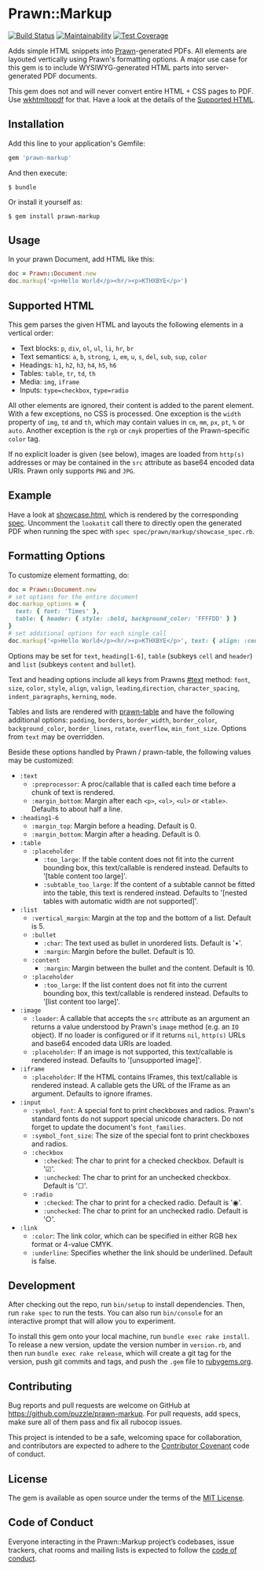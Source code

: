# Prawn::Markup

[![Build Status](https://github.com/puzzle/prawn-markup/actions/workflows/build.yml/badge.svg)](https://github.com/puzzle/prawn-markup/actions/workflows/build.yml)
[![Maintainability](https://api.codeclimate.com/v1/badges/52a462f9d65e33352d4e/maintainability)](https://codeclimate.com/github/puzzle/prawn-markup/maintainability)
[![Test Coverage](https://api.codeclimate.com/v1/badges/52a462f9d65e33352d4e/test_coverage)](https://codeclimate.com/github/puzzle/prawn-markup/test_coverage)

Adds simple HTML snippets into [Prawn](http://prawnpdf.org)-generated PDFs. All elements are layouted vertically using Prawn's formatting options. A major use case for this gem is to include WYSIWYG-generated HTML parts into server-generated PDF documents.

This gem does not and will never convert entire HTML + CSS pages to PDF. Use [wkhtmltopdf](https://wkhtmltopdf.org/) for that. Have a look at the details of the [Supported HTML](#supported-html).

## Installation

Add this line to your application's Gemfile:

```ruby
gem 'prawn-markup'
```

And then execute:

    $ bundle

Or install it yourself as:

    $ gem install prawn-markup

## Usage

In your prawn Document, add HTML like this:

```ruby
doc = Prawn::Document.new
doc.markup('<p>Hello World</p><hr/><p>KTHXBYE</p>')
```

## Supported HTML

This gem parses the given HTML and layouts the following elements in a vertical order:

- Text blocks: `p`, `div`, `ol`, `ul`, `li`, `hr`, `br`
- Text semantics: `a`, `b`, `strong`, `i`, `em`, `u`, `s`, `del`, `sub`, `sup`, `color`
- Headings: `h1`, `h2`, `h3`, `h4`, `h5`, `h6`
- Tables: `table`, `tr`, `td`, `th`
- Media: `img`, `iframe`
- Inputs: `type=checkbox`, `type=radio`

All other elements are ignored, their content is added to the parent element. With a few exceptions, no CSS is processed. One exception is the `width` property of `img`, `td` and `th`, which may contain values in `cm`, `mm`, `px`, `pt`, `%` or `auto`. Another exception is the `rgb` or `cmyk` properties of the Prawn-specific `color` tag.

If no explicit loader is given (see below), images are loaded from `http(s)` addresses or may be contained in the `src` attribute as base64 encoded data URIs. Prawn only supports `PNG` and `JPG`.

## Example

Have a look at [showcase.html](spec/fixtures/showcase.html), which is rendered by the corresponding [spec](spec/prawn/markup/showcase_spec.rb). Uncomment the `lookatit` call there to directly open the generated PDF when running the spec with `spec spec/prawn/markup/showcase_spec.rb`.

## Formatting Options

To customize element formatting, do:

```ruby
doc = Prawn::Document.new
# set options for the entire document
doc.markup_options = {
  text: { font: 'Times' },
  table: { header: { style: :bold, background_color: 'FFFFDD' } }
}
# set additional options for each single call
doc.markup('<p>Hello World</p><hr/><p>KTHXBYE</p>', text: { align: :center })
```

Options may be set for `text`, `heading[1-6]`, `table` (subkeys `cell` and `header`) and `list` (subkeys `content` and `bullet`).

Text and heading options include all keys from Prawns [#text](http://prawnpdf.org/api-docs/2.0/Prawn/Text.html#text-instance_method) method: `font`, `size`, `color`, `style`, `align`, `valign`, `leading`,`direction`, `character_spacing`, `indent_paragraphs`, `kerning`, `mode`.

Tables and lists are rendered with [prawn-table](https://github.com/prawnpdf/prawn-table) and have the following additional options: `padding`, `borders`, `border_width`, `border_color`, `background_color`, `border_lines`, `rotate`, `overflow`, `min_font_size`. Options from `text` may be overridden.

Beside these options handled by Prawn / prawn-table, the following values may be customized:

- `:text`
  - `:preprocessor`: A proc/callable that is called each time before a chunk of text is rendered.
  - `:margin_bottom`: Margin after each `<p>`, `<ol>`, `<ul>` or `<table>`. Defaults to about half a line.
- `:heading1-6`
  - `:margin_top`: Margin before a heading. Default is 0.
  - `:margin_bottom`: Margin after a heading. Default is 0.
- `:table`
  - `:placeholder`
    - `:too_large`: If the table content does not fit into the current bounding box, this text/callable is rendered instead. Defaults to '[table content too large]'.
    - `:subtable_too_large`: If the content of a subtable cannot be fitted into the table, this text is rendered instead. Defaults to '[nested tables with automatic width are not supported]'.
- `:list`
  - `:vertical_margin`: Margin at the top and the bottom of a list. Default is 5.
  - `:bullet`
    - `:char`: The text used as bullet in unordered lists. Default is '•'.
    - `:margin`: Margin before the bullet. Default is 10.
  - `:content`
    - `:margin`: Margin between the bullet and the content. Default is 10.
  - `:placeholder`
    - `:too_large`: If the list content does not fit into the current bounding box, this text/callable is rendered instead. Defaults to '[list content too large]'.
- `:image`
  - `:loader`: A callable that accepts the `src` attribute as an argument an returns a value understood by Prawn's `image` method (e.g. an `IO` object). If no loader is configured or if it returns `nil`, `http(s)` URLs and base64 encoded data URIs are loaded.
  - `:placeholder`: If an image is not supported, this text/callable is rendered instead. Defaults to '[unsupported image]'.
- `:iframe`
  - `:placeholder`: If the HTML contains IFrames, this text/callable is rendered instead.
    A callable gets the URL of the IFrame as an argument. Defaults to ignore iframes.
- `:input`
  - `:symbol_font`: A special font to print checkboxes and radios. Prawn's standard fonts do not support special unicode characters. Do not forget to update the document's `font_families`.
  - `:symbol_font_size`: The size of the special font to print checkboxes and radios.
  - `:checkbox`
    - `:checked`: The char to print for a checked checkbox. Default is '☑'.
    - `:unchecked`: The char to print for an unchecked checkbox. Default is '☐'.
  - `:radio`
    - `:checked`: The char to print for a checked radio. Default is '◉'.
    - `:unchecked`: The char to print for an unchecked radio. Default is '○'.
- `:link`
  - `:color`: The link color, which can be specified in either RGB hex format or 4-value CMYK.
  - `:underline`: Specifies whether the link should be underlined. Default is false.

## Development

After checking out the repo, run `bin/setup` to install dependencies. Then, run `rake spec` to run the tests. You can also run `bin/console` for an interactive prompt that will allow you to experiment.

To install this gem onto your local machine, run `bundle exec rake install`. To release a new version, update the version number in `version.rb`, and then run `bundle exec rake release`, which will create a git tag for the version, push git commits and tags, and push the `.gem` file to [rubygems.org](https://rubygems.org).

## Contributing

Bug reports and pull requests are welcome on GitHub at https://github.com/puzzle/prawn-markup. For pull requests, add specs, make sure all of them pass and fix all rubocop issues.

This project is intended to be a safe, welcoming space for collaboration, and contributors are expected to adhere to the [Contributor Covenant](http://contributor-covenant.org) code of conduct.

## License

The gem is available as open source under the terms of the [MIT License](https://opensource.org/licenses/MIT).

## Code of Conduct

Everyone interacting in the Prawn::Markup project’s codebases, issue trackers, chat rooms and mailing lists is expected to follow the [code of conduct](https://github.com/puzzle/prawn-markup/blob/main/CODE_OF_CONDUCT.md).

